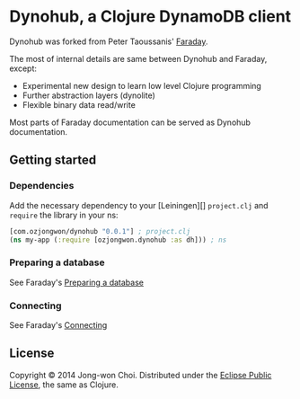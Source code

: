 # Dynohub, a Clojure DynamoDB client

Dynohub was forked from Peter Taoussanis' [Faraday](https://github.com/ptaoussanis/faraday).

The most of internal details are same between Dynohub and Faraday, except:
  * Experimental new design to learn low level Clojure programming
  * Further abstraction layers (dynolite)
  * Flexible binary data read/write

Most parts of Faraday documentation can be served as Dynohub documentation.

## Getting started

### Dependencies

Add the necessary dependency to your [Leiningen][] `project.clj` and `require` the library in your ns:

```clojure
[com.ozjongwon/dynohub "0.0.1"] ; project.clj
(ns my-app (:require [ozjongwon.dynohub :as dh])) ; ns
```

### Preparing a database

See Faraday's [Preparing a database](https://github.com/ptaoussanis/faraday#preparing-a-database)

### Connecting

See Faraday's [Connecting](https://github.com/ptaoussanis/faraday#connecting)

## License

Copyright &copy; 2014 Jong-won Choi. Distributed under the [Eclipse Public License][], the same as Clojure.



[Eclipse Public License]: <https://raw2.github.com/ozjongwon/dynohub/master/LICENSE>